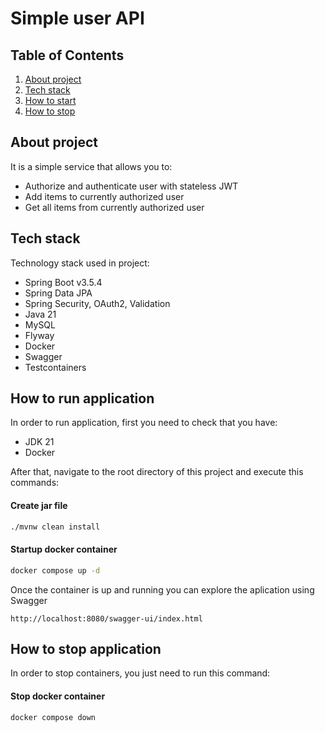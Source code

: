 # Simple user API

## Table of Contents
1. [About project](#about-project)
2. [Tech stack](#tech-stack)
3. [How to start](#how-to-run-application)
4. [How to stop](#how-to-stop-application)

## About project

It is a simple service that allows you to:
- Authorize and authenticate user with stateless JWT
- Add items to currently authorized user
- Get all items from currently authorized user

## Tech stack

Technology stack used in project:
- Spring Boot v3.5.4
- Spring Data JPA
- Spring Security, OAuth2, Validation
- Java 21
- MySQL
- Flyway
- Docker
- Swagger
- Testcontainers

## How to run application

In order to run application, first you need to check that you have:
- JDK 21
- Docker

After that, navigate to the root directory of this project and execute this commands:

#### Create jar file
```bash
./mvnw clean install
```

#### Startup docker container
```bash
docker compose up -d
```
Once the container is up and running you can explore the aplication using Swagger
```
http://localhost:8080/swagger-ui/index.html
```

## How to stop application

In order to stop containers, you just need to run this command:
#### Stop docker container
```bash
docker compose down
```
